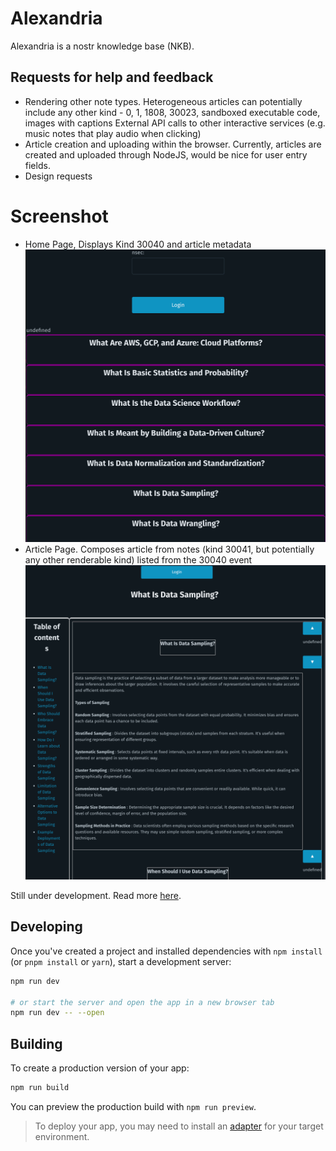 # Alexandria

Alexandria is a nostr knowledge base (NKB).

## Requests for help and feedback
- Rendering other note types. Heterogeneous articles can potentially include any other kind - 0, 1, 1808, 30023, sandboxed executable code, images with captions External API calls to other interactive services (e.g. music notes that play audio when clicking)
- Article creation and uploading within the browser. Currently, articles are created and uploaded through NodeJS, would be nice for user entry fields.
- Design requests
# Screenshot
- Home Page, Displays Kind 30040 and article metadata
![home page](./images/homepage.png)
- Article Page. Composes article from notes (kind 30041, but potentially any other renderable kind) listed from the 30040 event
![article page](./images/article_page.png)


Still under development. Read more [here](https://github.com/limina1/indextr-principles/tree/main/details.md).
## Developing

Once you've created a project and installed dependencies with `npm install` (or `pnpm install` or `yarn`), start a development server:

```bash
npm run dev

# or start the server and open the app in a new browser tab
npm run dev -- --open
```

## Building

To create a production version of your app:

```bash
npm run build
```

You can preview the production build with `npm run preview`.

> To deploy your app, you may need to install an [adapter](https://kit.svelte.dev/docs/adapters) for your target environment.
